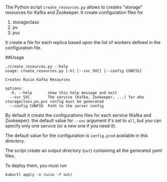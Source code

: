 ####
The Python script `create_resources.py` allows to creates "storage" resources for Kafka and Zookeeper. 
It create configuration files for 
1. storageclass
2. pv
3. pvc

It create a file for each replica based upon the list of workers defined in the configuration file. 

##Usage

```
./create_resources.py --help
usage: create_resources.py [-h] [--svc SVC] [--config CONFIG]

Creates Rucio Kafka Resources

options:
  -h, --help       show this help message and exit
  --svc SVC        The service (Kafka, Zookeeper, ...) for who storageclass,pv,pvc config must be generated
  --config CONFIG  Path to the server config
```
 
By default it create the configurations files for each service (Kafka and Zookeeper): the default value for `--svc` argument it's set to `all`, but you can specify only one service (or a new one if you need it). 

The default value for the configuration is `config.prod` available in this directory. 

The script create an output directory (`out`) containing all the generated yaml files.

To deploy them, you must run 

`kubectl apply -n rucio -f out/`
 
